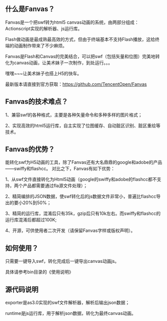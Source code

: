 什么是Fanvas？
------------------------------------------

Fanvas是一个把swf转为html5 canvas动画的系统，由两部分组成：Actionscript实现的解析器、js运行库。

Flash做动画是最成熟最高效的方式，但由于终端基本不支持Flash播放，这给终端的动画制作带来了不少麻烦。

Fanvas是Flash和Canvas的完美结合，可以把swf（包括矢量和位图）完美地转化为canvas动画，让美术妹子一次制作，到处运行。。。

嘿嘿~~~让美术妹子也搭上H5的快车。

最新版本请直接到官方获取：https://github.com/TencentOpen/Fanvas


Fanvas的技术难点？
------------------------------------------
1、兼容swf的各种格式，主要是各种矢量命令和多种多样的图片格式；

2、实现高效的html5运行库，自主实现了位图缓存、自动脏区识别、脏区重绘等技术。


Fanvas的优势？
------------------------------------------
能转化swf为H5动画的工具，除了Fanvas还有大名鼎鼎的google和adobe的产品——swiffy和flashcc。
对比之下，Fanvas有如下优势：

1、从swf文件直接转化为Html5动画（google的swiffy和adobe的flashcc都不支持，两个产品都需要通过fla源文件处理）；

2、精简编排的JSON数据，使swf转化后的js数据文件非常小，普遍比flashcc导出的要小20%到50%；

3、精简的运行库，混淆后只有35k，gzip后只有10k左右。而swiffy和flashcc的运行库混淆后都超过100K;

4、开源，可供使用者二次开发（请保留Fanvas字样或版权声明）。



如何使用？
------------------------------------------
只需要一键导入swf，转化完成后一键导出canvas动画js。

具体请参考bin目录的《使用说明》


源代码说明
------------------------------------------
exporter是as3.0实现的swf文件解析器，解析后输出json数据；

runtime是js运行库，用于解析json数据，转化为最终canvas动画。
